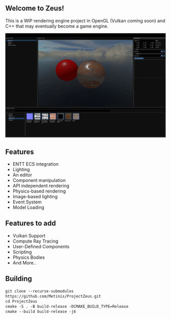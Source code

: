## Welcome to Zeus!

This is a WIP rendering engine project in OpenGL (Vulkan coming soon) and C++ that may eventually become a game engine.

![Screenshot](/Screenshot2.png)

## Features

- ENTT ECS integration
- Lighting
- An editor
- Component manipulation
- API independent rendering
- Physics-based rendering
- Image-based lighting
- Event System
- Model Loading


## Features to add


- Vulkan Support
- Compute Ray Tracing
- User-Defined Components
- Scripting
- Physics Bodies
- And More..

## Building
    git clone --recurse-submodules https://github.com/Metinis/ProjectZeus.git
    cd ProjectZeus
    cmake -S . -B build-release -DCMAKE_BUILD_TYPE=Release
    cmake --build build-release -j6
